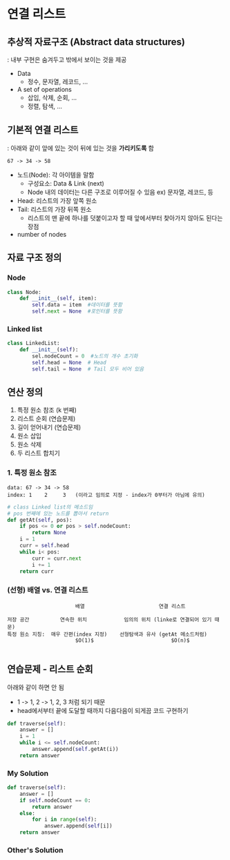 # 연결 리스트

## 추상적 자료구조 (Abstract data structures)
: 내부 구현은 숨겨두고 밖에서 보이는 것을 제공

- Data
  + 정수, 문자열, 레코드, ...
- A set of operations
  + 삽입, 삭제, 순회, ...
  + 정렬, 탐색, ...

## 기본적 연결 리스트

: 아래와 같이 앞에 있는 것이 뒤에 있는 것을 **가리키도록** 함
```
67 -> 34 -> 58
```
- 노드(Node): 각 아이템을 말함
  + 구성요소: Data & Link (next)
  + Node 내의 데이터는 다른 구조로 이루어질 수 있음 ex) 문자열, 레코드, 등
- Head: 리스트의 가장 앞쪽 원소
- Tail: 리스트의 가장 뒤쪽 원소
  + 리스트의 맨 끝에 하나를 덧붙이고자 할 때 앞에서부터 찾아가지 않아도 된다는 장점
- number of nodes

## 자료 구조 정의

### Node
```python
class Node:
    def __init__(self, item):
        self.data = item  #데이터를 뜻함
        self.next = None  #포인터를 뜻함
```

### Linked list
```python
class LinkedList:
    def __init__(self):
        sel.nodeCount = 0  #노드의 개수 초기화
        self.head = None  # Head
        self.tail = None  # Tail 모두 비어 있음
```

## 연산 정의
1. 특정 원소 참조 (k 번째)
2. 리스트 순회 (연습문제)
3. 길이 얻어내기 (연습문제)
4. 원소 삽입
5. 원소 삭제
6. 두 리스트 합치기

### 1. 특정 원소 참조

```
data: 67 -> 34 -> 58
index: 1    2     3   (이라고 임의로 지정 - index가 0부터가 아님에 유의)
```

```python
# class Linked list의 메소드임
# pos 번째에 있는 노드를 뽑아서 return
def getAt(self, pos):
    if pos <= 0 or pos > self.nodeCount:  
        return None
    i = 1
    curr = self.head
    while i< pos:
        curr = curr.next
        i += 1
    return curr
```

### (선형) 배열 vs. 연결 리스트
```
                      배열                        연결 리스트
                
저장 공간          연속한 위치            임의의 위치 (linke로 연결되어 있기 때문)
특정 원소 지칭:  매우 간편(index 지정)    선형탐색과 유사 (getAt 메소드처럼)
                      $O(1)$                         $O(n)$


```

## 연습문제 - 리스트 순회
아래와 같이 하면 안 됨
- 1 -> 1, 2 -> 1, 2, 3 처럼 되기 때문
- head에서부터 끝에 도달할 때까지 다음다음이 되게끔 코드 구현하기

```python
def traverse(self):
    answer = []
    i = 1
    while i <= self.nodeCount:
        answer.append(self.getAt(i))
    return answer
```


### My Solution
```python
def traverse(self):
    answer = []
    if self.nodeCount == 0:
        return answer
    else:
        for i in range(self):
            answer.append(self[i])
    return answer
```


### Other's Solution
